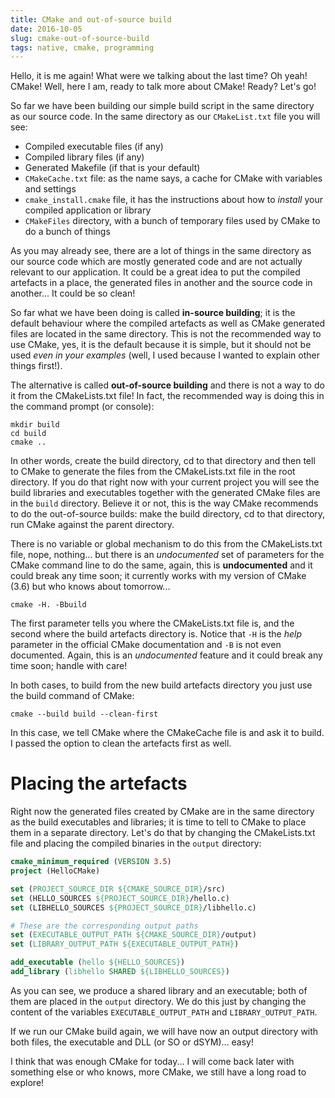```yaml
---
title: CMake and out-of-source build
date: 2016-10-05
slug: cmake-out-of-source-build
tags: native, cmake, programming
---
```


Hello, it is me again! What were we talking about the last time? Oh yeah! CMake! Well, here I am, ready to talk more about CMake! Ready? Let's go!

So far we have been building our simple build script in the same directory as our source code. In the same directory as our `CMakeList.txt` file you will see:

 * Compiled executable files (if any)
 * Compiled library files (if any)
 * Generated Makefile (if that is your default)
 * `CMakeCache.txt` file: as the name says, a cache for CMake with variables and settings
 * `cmake_install.cmake` file, it has the instructions about how to _install_ your compiled application or library
 * `CMakeFiles` directory, with a bunch of temporary files used by CMake to do a bunch of things

As you may already see, there are a lot of things in the same directory as our source code which are mostly generated code and are not actually relevant to our application. It could be a great idea to put the compiled artefacts in a place, the generated files in another and the source code in another... It could be so clean!

So far what we have been doing is called **in-source building**; it is the default behaviour where the compiled artefacts as well as CMake generated files are located in the same directory. This is not the recommended way to use CMake, yes, it is the default because it is simple, but it should not be used _even in your examples_ (well, I used because I wanted to explain other things first!).

The alternative is called **out-of-source building** and there is not a way to do it from the CMakeLists.txt file! In fact, the recommended way is doing this in the command prompt (or console):

```
mkdir build
cd build
cmake ..
```

In other words, create the build directory, cd to that directory and then tell to CMake to generate the files from the CMakeLists.txt file in the root directory. If you do that right now with your current project you will see the build libraries and executables together with the generated CMake files are in the `build` directory. Believe it or not, this is the way CMake recommends to do the out-of-source builds: make the build directory, cd to that directory, run CMake against the parent directory.

There is no variable or global mechanism to do this from the CMakeLists.txt file, nope, nothing... but there is an _undocumented_ set of parameters for the CMake command line to do the same, again, this is **undocumented** and it could break any time soon; it currently works with my version of CMake (3.6) but who knows about tomorrow...

```
cmake -H. -Bbuild
```

The first parameter tells you where the CMakeLists.txt file is, and the second where the build artefacts directory is. Notice that `-H` is the _help_ parameter in the official CMake documentation and `-B` is not even documented. Again, this is an _undocumented_ feature and it could break any time soon; handle with care!

In both cases, to build from the new build artefacts directory you just use the build command of CMake:

```
cmake --build build --clean-first
```

In this case, we tell CMake where the CMakeCache file is and ask it to build. I passed the option to clean the artefacts first as well.

# Placing the artefacts

Right now the generated files created by CMake are in the same directory as the build executables and libraries; it is time to tell to CMake to place them in a separate directory. Let's do that by changing the CMakeLists.txt file and placing the compiled binaries in the `output` directory:

```cmake
cmake_minimum_required (VERSION 3.5)
project (HelloCMake)

set (PROJECT_SOURCE_DIR ${CMAKE_SOURCE_DIR}/src)
set (HELLO_SOURCES ${PROJECT_SOURCE_DIR}/hello.c)
set (LIBHELLO_SOURCES ${PROJECT_SOURCE_DIR}/libhello.c)

# These are the corresponding output paths
set (EXECUTABLE_OUTPUT_PATH ${CMAKE_SOURCE_DIR}/output)
set (LIBRARY_OUTPUT_PATH ${EXECUTABLE_OUTPUT_PATH})

add_executable (hello ${HELLO_SOURCES})
add_library (libhello SHARED ${LIBHELLO_SOURCES})
```

As you can see, we produce a shared library and an executable; both of them are placed in the `output` directory. We do this just by changing the content of the variables `EXECUTABLE_OUTPUT_PATH` and `LIBRARY_OUTPUT_PATH`.

If we run our CMake build again, we will have now an output directory with both files, the executable and DLL (or SO or dSYM)... easy!

I think that was enough CMake for today... I will come back later with something else or who knows, more CMake, we still have a long road to explore!
